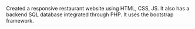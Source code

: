 Created a responsive restaurant website using HTML, CSS, JS. It also has a backend SQL database integrated through PHP. It uses the bootstrap framework.
